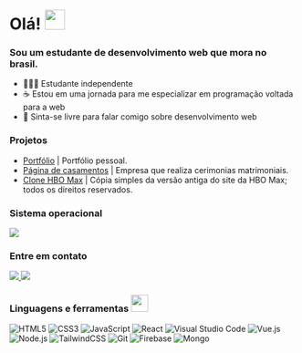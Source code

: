 # Olá! <img  src="https://media.giphy.com/media/hvRJCLFzcasrR4ia7z/giphy.gif"  width="35">

### Sou um estudante de desenvolvimento web que mora no brasil.

- 🙎🏻‍♂️ Estudante independente
- ☕ Estou em uma jornada para me especializar em programação voltada para a web
- 🚀 Sinta-se livre para falar comigo sobre desenvolvimento web
 
### Projetos
- [Portfólio](https://github.com/gabrielwillianfb/Portfolio) | Portfólio pessoal.
- [Página de casamentos](https://github.com/gabrielwillianfb/Landing-Page-MaisPraTi) | Empresa que realiza cerimonias matrimoniais.
- [Clone HBO Max](https://github.com/gabrielwillianfb/Clone-HBO-Max) | Cópia simples da versão antiga do site da HBO Max; todos os direitos reservados.
 
### Sistema operacional

![](https://img.shields.io/badge/Windows-informational?style=flat&logo=windows&logoColor=white&color=0073d4)

### Entre em contato

<a href="https://www.linkedin.com/in/gabrielwillianfb/"><image src="https://img.shields.io/badge/LinkedIn-%230059ef.svg?style=flat&logo=linkedin&logoColor=white">
</a>
<a href="https://www.instagram.com/gabrielwillianfb/"><image src="https://img.shields.io/badge/Instagram-%23df05a7.svg?style=flat&logo=instagram&logoColor=white">
</a>

### Linguagens e ferramentas <img src="https://media.giphy.com/media/WUlplcMpOCEmTGBtBW/giphy.gif" width="30">

![HTML5](https://img.shields.io/badge/HTML_5%20-%23E34F26.svg?&style=flat&logo=html5&logoColor=white)
![CSS3](https://img.shields.io/badge/CSS_3%20-%231572B6.svg?&style=flat&logo=css3&logoColor=white)
![JavaScript](https://img.shields.io/badge/Javascript%20-%23323330.svg?&style=flat&logo=javascript&logoColor=%23F7DF1E)
![React](https://img.shields.io/badge/React-%2320232a.svg?style=flat&logo=react&logoColor=%2361DAFB)
![Visual Studio Code](https://img.shields.io/badge/VS%20Code-%23007ACC.svg?style=flat&logo=visual-studio-code&logoColor=white)
![Vue.js](https://img.shields.io/badge/Vue.js-%234FC08D.svg?style=flat&logo=vue.js&logoColor=white)
![Node.js](https://img.shields.io/badge/Node.js-%23339933.svg?style=flat&logo=node.js&logoColor=white)
![TailwindCSS](https://img.shields.io/badge/TailwindCSS%20-%230f172a.svg?&style=flat&logo=tailwindcss&logoColor=%2338bdf8)
![Git](https://img.shields.io/badge/Git%20-%23F05033.svg?&style=flat&logo=git&logoColor=white)
![Firebase](https://img.shields.io/badge/Firebase-%23039BE5.svg?style=flat&logo=firebase)
![Mongo](https://img.shields.io/badge/MongoDB-%23f7f7f7.svg?style=flat&logo=mongodb&logoColor=%23429543)
